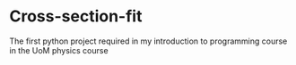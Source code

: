 # Cross-section-fit
The first python project required in my introduction to programming course in the UoM physics course
